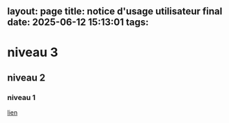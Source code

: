 layout: page
title: notice d'usage utilisateur final
date: 2025-06-12 15:13:01
tags:
---
# niveau 3
## niveau 2
### niveau 1 
[lien](http://localhost:8080/admin/#)